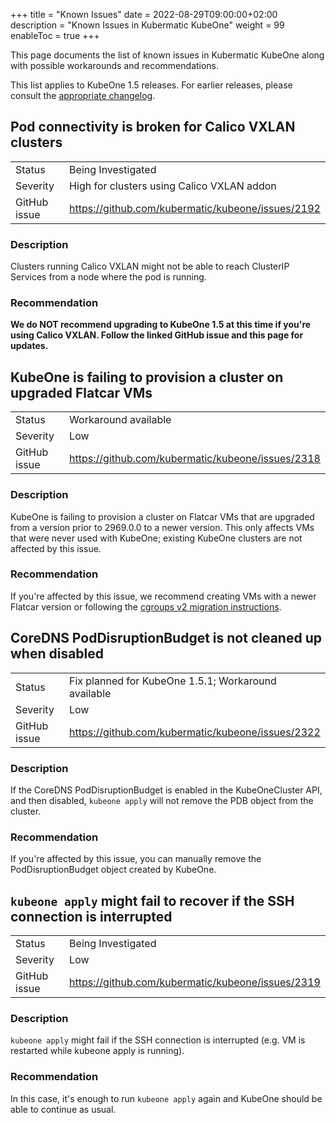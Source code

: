 +++
title = "Known Issues"
date = 2022-08-29T09:00:00+02:00
description = "Known Issues in Kubermatic KubeOne"
weight = 99
enableToc = true
+++

This page documents the list of known issues in Kubermatic KubeOne along with
possible workarounds and recommendations.

This list applies to KubeOne 1.5 releases. For earlier releases, please
consult the [appropriate changelog][changelogs].

[changelogs]: https://github.com/kubermatic/kubeone/tree/master/CHANGELOG

## Pod connectivity is broken for Calico VXLAN clusters

|              |                                                   |
|--------------|---------------------------------------------------|
| Status       | Being Investigated                                |
| Severity     | High for clusters using Calico VXLAN addon        |
| GitHub issue | https://github.com/kubermatic/kubeone/issues/2192 |

### Description

Clusters running Calico VXLAN might not be able to reach ClusterIP Services
from a node where the pod is running.

### Recommendation

**We do NOT recommend upgrading to KubeOne 1.5 at this time if you're using
Calico VXLAN. Follow the linked GitHub issue and this page for updates.**

## KubeOne is failing to provision a cluster on upgraded Flatcar VMs

|              |                                                   |
|--------------|---------------------------------------------------|
| Status       | Workaround available                              |
| Severity     | Low                                               |
| GitHub issue | https://github.com/kubermatic/kubeone/issues/2318 |

### Description

KubeOne is failing to provision a cluster on Flatcar VMs that are upgraded from
a version prior to 2969.0.0 to a newer version. This only affects VMs that were
never used with KubeOne; existing KubeOne clusters are not affected by this
issue.

### Recommendation

If you're affected by this issue, we recommend creating VMs with a newer Flatcar
version or following the [cgroups v2 migration instructions][flatcar-cgroups].

[flatcar-cgroups]: https://www.flatcar.org/docs/latest/container-runtimes/switching-to-unified-cgroups#migrating-old-nodes-to-unified-cgroups

## CoreDNS PodDisruptionBudget is not cleaned up when disabled

|              |                                                     |
|--------------|-----------------------------------------------------|
| Status       | Fix planned for KubeOne 1.5.1; Workaround available |
| Severity     | Low                                                 |
| GitHub issue | https://github.com/kubermatic/kubeone/issues/2322   |

### Description

If the CoreDNS PodDisruptionBudget is enabled in the KubeOneCluster API,
and then disabled, `kubeone apply` will not remove the PDB object from the
cluster.

### Recommendation

If you're affected by this issue, you can manually remove the
PodDisruptionBudget object created by KubeOne.

## `kubeone apply` might fail to recover if the SSH connection is interrupted

|              |                                                     |
|--------------|-----------------------------------------------------|
| Status       | Being Investigated                                  |
| Severity     | Low                                                 |
| GitHub issue | https://github.com/kubermatic/kubeone/issues/2319   |

### Description

`kubeone apply` might fail if the SSH connection is interrupted (e.g. VM is
restarted while kubeone apply is running).

### Recommendation

In this case, it's enough to run `kubeone apply` again and KubeOne should be
able to continue as usual.
